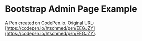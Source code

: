 # Bootstrap Admin Page Example

A Pen created on CodePen.io. Original URL: [https://codepen.io/htschmed/pen/EEGJZY](https://codepen.io/htschmed/pen/EEGJZY).



